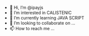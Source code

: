 - 👋 Hi, I’m @ipayjs
- 👀 I’m interested in CALISTENIC
- 🌱 I’m currently learning JAVA SCRIPT
- 💞️ I’m looking to collaborate on ...
- 📫 How to reach me ...

<!---
ipayjs/ipayjs is a ✨ special ✨ repository because its `README.md` (this file) appears on your GitHub profile.
You can click the Preview link to take a look at your changes.
--->
